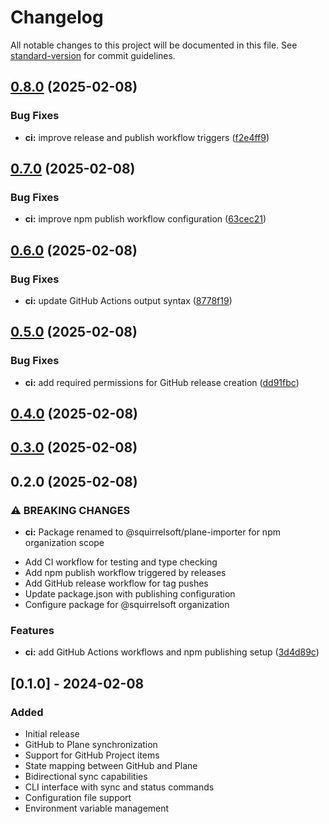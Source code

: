 # Changelog

All notable changes to this project will be documented in this file. See [standard-version](https://github.com/conventional-changelog/standard-version) for commit guidelines.

## [0.8.0](https://github.com/squirrelsoft/plane-importer/compare/v0.7.0...v0.8.0) (2025-02-08)


### Bug Fixes

* **ci:** improve release and publish workflow triggers ([f2e4ff9](https://github.com/squirrelsoft/plane-importer/commit/f2e4ff9ac1f5fee8fed6517714d286f69fccb2f0))

## [0.7.0](https://github.com/squirrelsoft/plane-importer/compare/v0.6.0...v0.7.0) (2025-02-08)


### Bug Fixes

* **ci:** improve npm publish workflow configuration ([63cec21](https://github.com/squirrelsoft/plane-importer/commit/63cec21fe527551a8e8512bb95cc200f1104d5e3))

## [0.6.0](https://github.com/squirrelsoft/plane-importer/compare/v0.5.0...v0.6.0) (2025-02-08)


### Bug Fixes

* **ci:** update GitHub Actions output syntax ([8778f19](https://github.com/squirrelsoft/plane-importer/commit/8778f19d651e916bf46b6f879c77c92294d2ea08))

## [0.5.0](https://github.com/squirrelsoft/plane-importer/compare/v0.3.0...v0.5.0) (2025-02-08)


### Bug Fixes

* **ci:** add required permissions for GitHub release creation ([dd91fbc](https://github.com/squirrelsoft/plane-importer/commit/dd91fbc50bd6373394d5d9f0d4550a03d38bbfc8))

## [0.4.0](https://github.com/squirrelsoft/plane-importer/compare/v0.3.0...v0.4.0) (2025-02-08)

## [0.3.0](https://github.com/squirrelsoft/plane-importer/compare/v0.2.0...v0.3.0) (2025-02-08)

## 0.2.0 (2025-02-08)


### ⚠ BREAKING CHANGES

* **ci:** Package renamed to @squirrelsoft/plane-importer for npm organization scope

- Add CI workflow for testing and type checking
- Add npm publish workflow triggered by releases
- Add GitHub release workflow for tag pushes
- Update package.json with publishing configuration
- Configure package for @squirrelsoft organization

### Features

* **ci:** add GitHub Actions workflows and npm publishing setup ([3d4d89c](https://github.com/squirrelsoft/plane-importer/commit/3d4d89c4925498205f713b55ba3ccceb7a47a97a))

## [0.1.0] - 2024-02-08

### Added
- Initial release
- GitHub to Plane synchronization
- Support for GitHub Project items
- State mapping between GitHub and Plane
- Bidirectional sync capabilities
- CLI interface with sync and status commands
- Configuration file support
- Environment variable management

